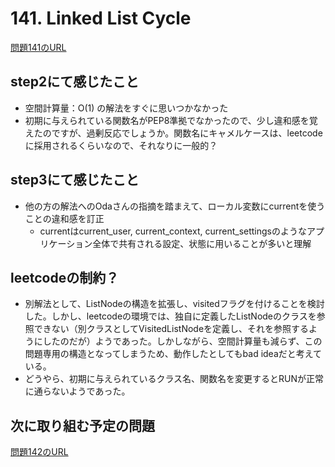 # 141. Linked List Cycle
[問題141のURL](https://leetcode.com/problems/linked-list-cycle)
## step2にて感じたこと
- 空間計算量：O(1)  の解法をすぐに思いつかなかった
- 初期に与えられている関数名がPEP8準拠でなかったので、少し違和感を覚えたのですが、過剰反応でしょうか。関数名にキャメルケースは、leetcodeに採用されるくらいなので、それなりに一般的？

## step3にて感じたこと
- 他の方の解法へのOdaさんの指摘を踏まえて、ローカル変数にcurrentを使うことの違和感を訂正
  - currentはcurrent_user, current_context, current_settingsのようなアプリケーション全体で共有される設定、状態に用いることが多いと理解 

## leetcodeの制約？
- 別解法として、ListNodeの構造を拡張し、visitedフラグを付けることを検討した。しかし、leetcodeの環境では、独自に定義したListNodeのクラスを参照できない（別クラスとしてVisitedListNodeを定義し、それを参照するようにしたのだが）ようであった。しかしながら、空間計算量も減らず、この問題専用の構造となってしまうため、動作したとしてもbad ideaだと考えている。
- どうやら、初期に与えられているクラス名、関数名を変更するとRUNが正常に通らないようであった。

## 次に取り組む予定の問題
[問題142のURL](https://leetcode.com/problems/linked-list-cycle-ii)